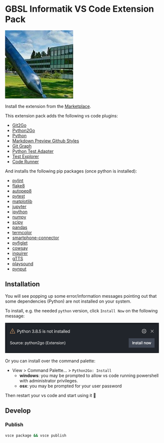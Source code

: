 # GBSL Informatik VS Code Extension Pack

![gbsl](logo.jpeg)

Install the extension from the [Marketplace](https://marketplace.visualstudio.com/items?itemName=lebalz.ispw-programming-basics).

This extension pack adds the following vs code plugins:

- [Git2Go](https://marketplace.visualstudio.com/items?itemName=lebalz.git2go)
- [Python2Go](https://marketplace.visualstudio.com/items?itemName=lebalz.python2go)
- [Python](https://marketplace.visualstudio.com/items?itemName=ms-python.python)
- [Markdown Preview Github Styles](https://marketplace.visualstudio.com/items?itemName=bierner.markdown-preview-github-styles)
- [Git Graph](https://marketplace.visualstudio.com/items?itemName=mhutchie.git-graph)
- [Python Test Adapter](https://marketplace.visualstudio.com/items?itemName=LittleFoxTeam.vscode-python-test-adapter)
- [Test Explorer](https://marketplace.visualstudio.com/items?itemName=hbenl.vscode-test-explorer)
- [Code Runner](https://marketplace.visualstudio.com/items?itemName=formulahendry.code-runner)

And installs the following pip packages (once python is installed):

- [pylint](https://pypi.org/project/pylint)
- [flake8](https://pypi.org/project/flake8)
- [autopep8](https://pypi.org/project/autopep8)
- [pytest](https://pypi.org/project/pytest)
- [matplotlib](https://pypi.org/project/matplotlib)
- [jupyter](https://pypi.org/project/jupyter)
- [ipython](https://pypi.org/project/ipython)
- [numpy](https://pypi.org/project/numpy)
- [scipy](https://pypi.org/project/scipy)
- [pandas](https://pypi.org/project/pandas)
- [termcolor](https://pypi.org/project/termcolor)
- [smartphone-connector](https://pypi.org/project/smartphone-connector)
- [pyfiglet](https://pypi.org/project/pyfiglet)
- [cowsay](https://pypi.org/project/cowsay)
- [inquirer](https://pypi.org/project/inquirer)
- [gTTS](https://pypi.org/project/gTTS)
- [playsound](https://pypi.org/project/playsound)
- [pynput](https://pypi.org/project/pynput)

## Installation

You will see popping up some error/information messages pointing out that some dependencies (Python) are not installed on your system.

To install, e.g. the needed `python` version, click `Install Now` on the following message:

![installation prompt](install_python.png)

Or you can install over the command palette:

- View > Command Palette... > `Python2Go: Install`
    - **windows**: you may be prompted to allow vs code running powershell with administrator privileges.
    - **osx**: you may be prompted for your user password

Then restart your vs code and start using it 🎉

## Develop

### Publish

```sh
vsce package && vsce publish
```